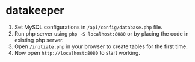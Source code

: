 # datakeeper

1.  Set MySQL configurations in `/api/config/database.php` file.
2.  Run php server using `php -S localhost:8080` or by placing the code in existing php server.
3.  Open `/initiate.php` in your browser to create tables for the first time.
4.  Now open `http://localhost:8080` to start working.
